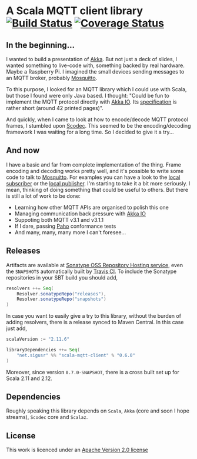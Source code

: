 # A Scala MQTT client library [![Build Status](https://travis-ci.org/fcabestre/Scala-MQTT-client.svg?branch=master)](https://travis-ci.org/fcabestre/Scala-MQTT-client) [![Coverage Status](https://coveralls.io/repos/fcabestre/Scala-MQTT-client/badge.png?branch=master)](https://coveralls.io/r/fcabestre/Scala-MQTT-client?branch=master)

## In the beginning...

I wanted to build a presentation of [Akka](http://akka.io). But not just a deck of slides, I wanted something to
live-code with, something backed by real hardware. Maybe a Raspberry Pi. I imagined the small devices sending
messages to an MQTT broker, probably [Mosquitto](http://mosquitto.org).

To this purpose, I looked for an MQTT library which I could use with Scala, but those I found were only Java based.
I thought: "Could be fun to implement the MQTT protocol directly with [Akka IO](http://doc.akka.io/docs/akka/snapshot/scala/io.html).
Its [specification](http://public.dhe.ibm.com/software/dw/webservices/ws-mqtt/mqtt-v3r1.html) is rather short
(around 42 printed pages)".

And quickly, when I came to look at how to encode/decode MQTT protocol frames, I stumbled upon
[Scodec](http://typelevel.org/projects/scodec). This seemed to be the encoding/decoding framework I was waiting for
a long time. So I decided to give it a try...

## And now

I have a basic and far from complete implementation of the thing. Frame encoding and decoding works pretty well, and
it's possible to write some code to talk to [Mosquitto](http://mosquitto.org). For examples you can have a look to the [local subscriber](https://github.com/fcabestre/Scala-MQTT-client/blob/master/examples/src/main/scala/net/sigusr/mqtt/examples/LocalSubscriber.scala) or the
[local publisher](https://github.com/fcabestre/Scala-MQTT-client/blob/master/examples/src/main/scala/net/sigusr/mqtt/examples/LocalPublisher.scala).
I'm starting to take it a bit more seriously. I mean, thinking of doing something that could be useful to others. But
there is still a lot of work to be done:

  * Learning how other MQTT APIs are organised to polish this one
  * Managing communication back pressure with [Akka IO](http://doc.akka.io/docs/akka/snapshot/scala/io.html)
  * Suppoting both MQTT v3.1 and v3.1.1
  * If I dare, passing [Paho](http://www.eclipse.org/paho/clients/testing/) conformance tests
  * And many, many, many more I can't foresee...

## Releases

[ci]: https://travis-ci.org/fcabestre/Scala-MQTT-client/
[sonatype]: https://oss.sonatype.org/index.html#nexus-search;quick~scala-mqtt-client

Artifacts are available at [Sonatype OSS Repository Hosting service][sonatype], even the ```SNAPSHOTS``` automatically
built by [Travis CI][ci]. To include the Sonatype repositories in your SBT build you should add,

```scala
resolvers ++= Seq(
    Resolver.sonatypeRepo("releases"),
    Resolver.sonatypeRepo("snapshots")
)
```

In case you want to easily give a try to this library, without the burden of adding resolvers, there is a release synced
to Maven Central. In this case just add,

```scala
scalaVersion := "2.11.6"

libraryDependencies ++= Seq(
    "net.sigusr" %% "scala-mqtt-client" % "0.6.0"
)
```

Moreover, since version `0.7.0-SNAPSHOT`, there is a cross built set up for Scala 2.11 and 2.12.

## Dependencies

Roughly speaking this library depends on `Scala`, `Akka` (core and soon I hope streams), `Scodec` core and `Scalaz`.

## License

This work is licenced under an [Apache Version 2.0 license](http://github.com/fcabestre/Scala-MQTT-client/blob/master/LICENSE)
